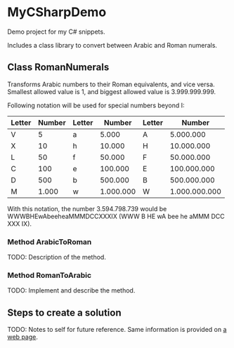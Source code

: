 # MyCSharpDemo

Demo project for my C# snippets.

Includes a class library to convert between Arabic and Roman numerals.

## Class RomanNumerals

Transforms Arabic numbers to their Roman equivalents, and vice versa. Smallest allowed value is 1, and biggest allowed value is 3.999.999.999.

Following notation will be used for special numbers beyond I:

| Letter  | Number   | Letter  |  Number   | Letter  | Number        |
|---------|----------|---------|-----------|---------|---------------|
| V       |        5 |       a |     5.000 |       A |     5.000.000 |
| X       |       10 |       h |    10.000 |       H |    10.000.000 |
| L       |       50 |       f |    50.000 |       F |    50.000.000 |
| C       |      100 |       e |   100.000 |       E |   100.000.000 |
| D       |      500 |       b |   500.000 |       B |   500.000.000 |
| M       |    1.000 |       w | 1.000.000 |       W | 1.000.000.000 |

With this notation, the number 3.594.798.739 would be WWWBHEwAbeeheaMMMDCCXXXIX (WWW B HE wA bee he aMMM DCC XXX IX).

### Method ArabicToRoman

TODO: Description of the method.

### Method RomanToArabic

TODO: Implement and describe the method.

## Steps to create a solution

TODO: Notes to self for future reference. Same information is provided on [a web page](https://learn.microsoft.com/en-us/dotnet/core/tutorials/library-with-visual-studio-code?pivots=dotnet-7-0).